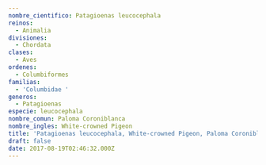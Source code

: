 ```yaml
---
nombre_cientifico: Patagioenas leucocephala
reinos:
  - Animalia
divisiones:
  - Chordata
clases:
  - Aves
ordenes:
  - Columbiformes
familias:
  - 'Columbidae '
generos:
  - Patagioenas
especie: leucocephala
nombre_comun: Paloma Coroniblanca
nombre_ingles: White-crowned Pigeon
title: 'Patagioenas leucocephala, White-crowned Pigeon, Paloma Coroniblanca'
draft: false
date: 2017-08-19T02:46:32.000Z
---
```


